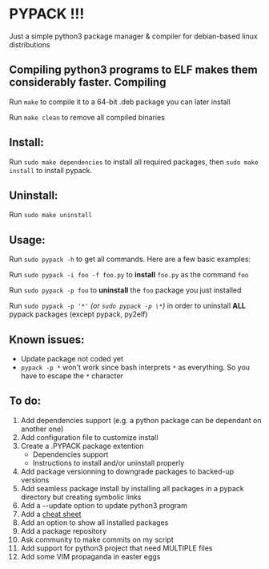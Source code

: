 # PYPACK !!!
Just a simple python3 package manager & compiler for debian-based linux distributions

Compiling python3 programs to ELF makes them considerably faster.
Compiling
---------
Run `make` to compile it to a 64-bit .deb package you can later install

Run `make clean` to remove all compiled binaries

Install:
--------
Run `sudo make dependencies` to install all required packages, then `sudo make install` to install pypack.

Uninstall:
---------
Run `sudo make uninstall`

Usage:
------
Run `sudo pypack -h` to get all commands. Here are a few basic examples:

Run `sudo pypack -i foo -f foo.py` to **install** `foo.py` as the command `foo`

Run `sudo pypack -p foo` to **uninstall** the `foo` package you just installed

Run `sudo pypack -p '*'` *(or `sudo pypack -p \*`)* in order to uninstall **ALL** pypack packages (except pypack, py2elf)

Known issues:
------------
- Update package not coded yet
- `pypack -p *` won't work since bash interprets `*` as everything. So you have to escape the `*` character

To do:
------
1. Add dependencies support (e.g. a python package can be dependant on another one)
3. Add configuration file to customize install 
4. Create a .PYPACK package extention
    - Dependencies support
    - Instructions to install and/or uninstall properly
5. Add package versionning to downgrade packages to backed-up versions
6. Add seamless package install by installing all packages in a pypack directory but creating symbolic links
7. Add a --update option to update python3 program
8. Add a [cheat sheet](cheat_sheet.md)
9. Add an option to show all installed packages
10. Add a package repository
11. Ask community to make commits on my script
12. Add support for python3 project that need MULTIPLE files
13. Add some VIM propaganda in easter eggs




